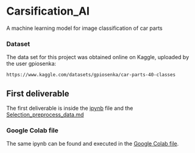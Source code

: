 # Carsification_AI
A machine learning model for image classification of car parts

### Dataset
The data set for this project was obtained online on Kaggle, uploaded by
the user gpiosenka:
```
https://www.kaggle.com/datasets/gpiosenka/car-parts-40-classes
```

## First deliverable
The first deliverable is inside the [ipynb](./carssification_AI.ipynb) file and the
[Selection_preprocess_data.md](./Selection_preprocess_data.md)

### Google Colab file
The same ipynb can be found and executed in the [Google Colab file](https://drive.google.com/file/d/1l29v4EQpCzJHJIHiPGEronDcnFfNPI2P/view?usp=sharing).
